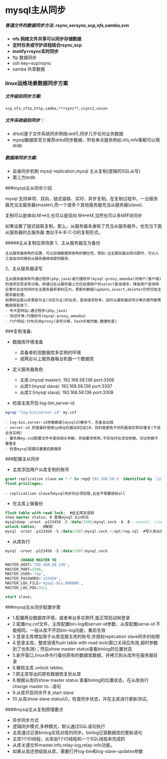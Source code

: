 mysql主从同步
================
##### 普通文件的数据同步方法: rsync,sersync,scp,nfs,samba,svn

* **nfs 网络文件共享可以同步存储数据**
* **定时任务或守护进程结合rsync,scp**
* **inotify+rsync实时同步**
* ftp 数据同步
* ssh key+scp/rsync
* samba 共享数据

### linux运维场景数据同步方案
##### 文件级别同步方案:

    scp,nfs,sftp,http,samba,**rsync**,csync2,union

##### 文件系统级别同步：
* drbd(基于文件系统同步网络raid1),同步几乎任何业务数据
* mysql数据库官方推荐drbd同步数据，所有单点服务例如:nfs,mfs等都可以用drdb

##### 数据库同步方案:
* 自身同步机制
    mysql replication,mysql 主从复制(逻辑的SQL从写)
* 第三方brdb

###mysql主从同步介绍

mysql 支持单项、双向、链式级联、实时、异步复制。在复制过程中，一台服务器充当主服务器(master),而一个或多个其他服务器充当从服务器(slave).

复制可以是单向:M==>S,也可以是双向 M<==>M,当然也可以多M环状同步

如果设置了链式级联复制，那么，从服务器本身除了充当从服务器外，也充当下面从服务器的主服务器 类似于A-B-C-D的复制形式。

#####主从复制应用场景
1、主从服务器互为备份

    主从服务器架构的设置，可以加强数据库架构的健壮性。例如:当主服务器出现问题时，可以人工或自动切换到从服务器继续提供服务。

2、主从服务器读写

    主从服务器架构可通过程序(php,java)或代理软件(mysql-proxy,amoeba)对用户(客户端)的请求实现读写分离，即通过在从服务器上仅仅处理用户的select查询请求，降低用户查询响应事件及读写同时在主服务器带来的压力。更新的数据(update,insert,delete)仍然交给主服务器处理。
    如果网站是以非更新为主(浏览为主)的业务，查询请求较多，这时从服务器读写分离负载均衡策略就很有效了。
    - 中大型网站:通过程序(php,java)
    - 测试环境:代理软件(mysql-proxy,amoeba)
    - 门户网站:分布式dbproxy(读写分离，hash负载均衡,健康检查)

###复制准备:

* 数据库环境准备
    - 具备单机但数据库多实例的环境
    - 或两台以上服务器每台机器一个数据库

* 定义服务器角色
    - 主库:(mysql master): 192.168.58.136 port:3306
    - 从库1:(mysql slava): 192.168.58.136 port:3307
    - 从库2:(mysql slava): 192.168.58.136 port:3308

* 检查主库开启:log-bin,server-id
```bash
egrep "log-bin|server-id" my.cnf
```
    - log-bin,server-id参数都是[mysqld]模块下，否者会出错
    - server-id 的值最好使用ip地址的最后8位如19，目的是避免不同机器或实例ID重复(不适合多实例)
    - 要先再my.cnd配置文件中查找相关参数，并按要求修改,不存在时在添加参数，切记参数不要重复
    - 检查mysql配置后要重启数据库

###配置主从同步
* 主库添加用户从库复制的账号
```sql
grant replication slave on *.* to rep@'192.168.58.%' identified by '123456';
flush privileges;
```
    - replicatiion slave为mysql同步的必须权限,此处不需要授权all

* 在主库上做备份
```sql
flush table with read lock;  #给主库加读锁
show master status; # 查看mysql-bin的点
mysqldump -uroot -p123456 -S /data/3306/mysql.sock -A -B --events  >/opt/rep.sql  #再开一个连接备份mysql 
unlock tables;   #解锁
mysql -uroot -p123456 -S /data/3307/mysql.sock </opt/rep.sql  #导入到从库
```

* 从库执行
```sql
mysql -uroot -p123456 -S /data/3307/mysql.sock

       CHANGE MASTER TO
MASTER_HOST='192.168.58.136',
MASTER_PORT=3306,
MASTER_USER='rep',
MASTER_PASSWORD='123456',
MASTER_LOG_FILE='mysql-bin.000006',
MASTER_LOG_POS=332;

start slave;
```

###mysql主从同步配置步骤
* 1.配置两台数据库环境，或者单台多实例环,能正常启动和登录
* 2.配置my.cnf文件，主库配置bin-log和server-id参数，从库配置serve-id 不能相同。一般从库不开启bin-log功能，重启生效
* 3.登录主库增加用于从库连接主库的账号,并授权replication slave同步的权限
* 4.登录主库，整库锁表flush table with read lock(窗口关闭后失效,超时参数到了也失效)；然后show master status查看binlog的位置状态
* 5.新开窗口,linux命令行备份原有的数据库数据，并拷贝到从库所在服务器目录
* 6.解锁主库 unlock tables;
* 7.把主库导出的原有数据恢复到从库
* 8.根据从库的show master status 查看binlog的位置状态，在从库执行change master to...语句
* 9.从库开启同步开关,start slave
* 10.从库show slave status\G，检查同步状态，并在主库进行更新测试。

####mysql主从复制原理要点
* 异步同步方式
* 逻辑同步模式,多种模式，默认通过SQL语句执行
* 主库通过记录binlog实现对库的同步。binlog记录数据库的更新语句
* 主库1个IO线程，从库由1个IO线程和一个SQL线程来完成的
* 从库关键文件master.info,relay-log,relay-info功能。
* 如果从库还想级联从库，需要打开log-bin和log-slave-updates参数


